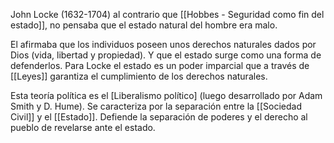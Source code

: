John Locke (1632-1704) al contrario que [[Hobbes - Seguridad como fin del estado]], no pensaba que el estado natural del hombre era malo.

El afirmaba que los individuos poseen unos derechos naturales dados por Dios (vida, libertad y propiedad). Y que el estado surge como una forma de defenderlos. Para Locke el estado es un poder imparcial que a través de [[Leyes]] garantiza el cumplimiento de los derechos naturales.

Esta teoría política es el [Liberalismo político] (luego desarrollado por Adam Smith y D. Hume). Se caracteriza por la separación entre la [[Sociedad Civil]] y el [[Estado]]. Defiende la separación de poderes y el derecho al pueblo de revelarse ante el estado.
